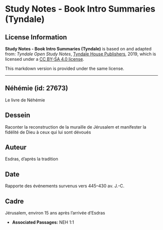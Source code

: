 # Study Notes - Book Intro Summaries (Tyndale)

## License Information

**Study Notes - Book Intro Summaries (Tyndale)** is based on and adapted from: _Tyndale Open Study Notes_, [Tyndale House Publishers](https://tyndaleopenresources.com/), 2019, which is licensed under a [CC BY-SA 4.0 license](https://creativecommons.org/licenses/by-sa/4.0/legalcode.en).

This markdown version is provided under the same license.



--------------------------------

## Néhémie (id: 27673)

Le livre de Néhémie

Dessein
-------

Raconter la reconstruction de la muraille de Jérusalem et manifester la fidélité de Dieu à ceux qui lui sont dévoués

Auteur
------

Esdras, d’après la tradition

Date
----

Rapporte des événements survenus vers 445–430 av. J.\-C.

Cadre
-----

Jérusalem, environ 15 ans après l’arrivée d’Esdras

* **Associated Passages:** NEH 1:1


